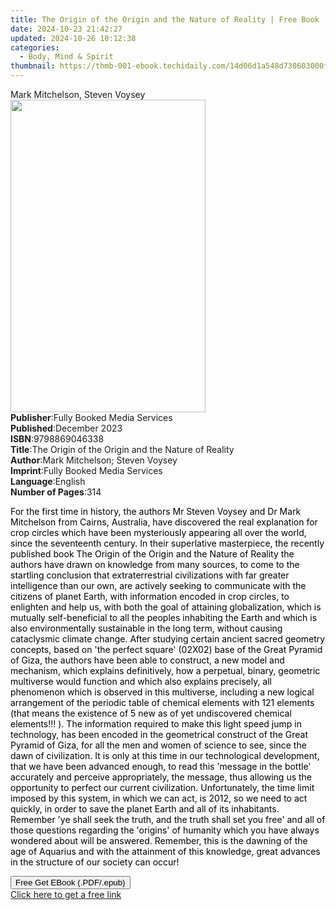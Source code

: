 ```yaml
---
title: The Origin of the Origin and the Nature of Reality | Free Book
date: 2024-10-23 21:42:27
updated: 2024-10-26 10:12:38
categories:
  - Body, Mind & Spirit
thumbnail: https://thmb-001-ebook.techidaily.com/14d06d1a548d730603000f10ae451fc3b54d6d62dfbd203558d1c8286c0bdc7b.jpg
---
```

<main id="book-container">
  <div class="flex flex-col">
    <div class="book-brief flex-1 py-6 px-4 sm:p-6 md:py-10 md:px-8">
      <!-- brief-->
      <div class="book-brief-main">Mark Mitchelson, Steven Voysey</div>
    </div>
    <div
      class="book-meta-info flex-1 grid gap-4 col-start-1 col-end-3 row-start-1 sm:mb-6 sm:grid-cols-4 lg:gap-6 lg:col-start-2 lg:row-end-6 lg:row-span-6 lg:mb-0"
    >
      <div
        class="book-meta-info-left place-content-center mt-4 p-4 text-sm leading-6 col-start-2 col-span-2 dark:text-slate-400"
      >
        <img
          class="w-full h-500 object-cover rounded-lg sm:h-255 sm:col-span-2 lg:col-span-full"
          src="https://img-001-ebook.techidaily.com/022f1593ed24380dda4ca3efdbf76bac955f150fb940ec665e042e3507f4a754.jpg"
          alt=""
          width="312"
          height="500"
        />
      </div>
      <div
        class="book-meta-info-right mt-2 col-start-1 row-start-2 col-span-3 self-center"
      >
        <!-- meta data  -->
        <div class="flex flex-col px-4 md:px-8">
          <div class="flex-1">
            <strong>Publisher</strong>:<span class="px-2"
              >Fully Booked Media Services</span
            >
          </div>
          <div class="flex-1">
            <strong>Published</strong>:<span class="px-2">December 2023</span>
          </div>
          <div class="flex-1">
            <strong>ISBN</strong>:<span class="px-2">9798869046338</span>
          </div>
          <div class="flex-1">
            <strong>Title</strong>:<span class="px-2"
              >The Origin of the Origin and the Nature of Reality</span
            >
          </div>
          <div class="flex-1">
            <strong>Author</strong>:<span class="px-2"
              >Mark Mitchelson; Steven Voysey</span
            >
          </div>
          <div class="flex-1">
            <strong>Imprint</strong>:<span class="px-2"
              >Fully Booked Media Services</span
            >
          </div>
          <div class="flex-1">
            <strong>Language</strong>:<span class="px-2">English</span>
          </div>
          <div class="flex-1">
            <strong>Number of Pages</strong>:<span class="px-2">314</span>
          </div>
        </div>
      </div>
    </div>
    <div class="book-description flex-1 py-6 px-4 sm:p-6 md:py-10 md:px-8">
      <div class="book-description-main">
        <div accordion-content="" id="description">
          <p>
            <span style="color: rgb(0, 0, 0)"
              >For the first time in history, the authors Mr Steven Voysey and
              Dr Mark Mitchelson from Cairns, Australia, have discovered the
              real explanation for crop circles which have been mysteriously
              appearing all over the world, since the seventeenth century. In
              their superlative masterpiece, the recently published book The
              Origin of the Origin and the Nature of Reality the authors have
              drawn on knowledge from many sources, to come to the startling
              conclusion that extraterrestrial civilizations with far greater
              intelligence than our own, are actively seeking to communicate
              with the citizens of planet Earth, with information encoded in
              crop circles, to enlighten and help us, with both the goal of
              attaining globalization, which is mutually self-beneficial to all
              the peoples inhabiting the Earth and which is also environmentally
              sustainable in the long term, without causing cataclysmic climate
              change. After studying certain ancient sacred geometry concepts,
              based on 'the perfect square' (02X02) base of the Great Pyramid of
              Giza, the authors have been able to construct, a new model and
              mechanism, which explains definitively, how a perpetual, binary,
              geometric multiverse would function and which also explains
              precisely, all phenomenon which is observed in this multiverse,
              including a new logical arrangement of the periodic table of
              chemical elements with 121 elements (that means the existence of 5
              new as of yet undiscovered chemical elements!!! ). The information
              required to make this light speed jump in technology, has been
              encoded in the geometrical construct of the Great Pyramid of Giza,
              for all the men and women of science to see, since the dawn of
              civilization. It is only at this time in our technological
              development, that we have been advanced enough, to read this
              'message in the bottle' accurately and perceive appropriately, the
              message, thus allowing us the opportunity to perfect our current
              civilization. Unfortunately, the time limit imposed by this
              system, in which we can act, is 2012, so we need to act quickly,
              in order to save the planet Earth and all of its inhabitants.
              Remember 'ye shall seek the truth, and the truth shall set you
              free' and all of those questions regarding the 'origins' of
              humanity which you have always wondered about will be answered.
              Remember, this is the dawning of the age of Aquarius and with the
              attainment of this knowledge, great advances in the structure of
              our society can occur!</span
            >
          </p>
        </div>
        <div class="accordion-fader"></div>
      </div>
    </div>
    <div class="book-excerpts flex-1 py-6 px-4 sm:p-6 md:py-10 md:px-8"></div>
    <div
      class="book-about-author flex-1 py-6 px-4 sm:p-6 md:py-10 md:px-8"
    ></div>
    <div class="book-free-get flex-1 py-6 px-4 sm:p-6 md:py-10 md:px-8">
      <button
        id="btn-free-get"
        class="bg-blue-500 hover:bg-blue-700 text-white font-bold py-2 px-4 rounded"
      >
        Free Get EBook (.PDF/.epub)
      </button>
      <div id="countdown-display" class="px-2 text-lg mt-2"></div>
      <a
        id="free-link"
        class="hidden bg-blue-500 hover:bg-blue-700 text-white font-bold py-2 px-4 rounded"
        href="https://www.ebooks.com/en-us/book/211168430/the-origin-of-the-origin-and-the-nature-of-reality/mark-mitchelson/"
        target="_blank"
        >Click here to get a free link</a
      >
    </div>
    <script>
      let countdownTime = 0;
      let countdownInterval = null;
      document
        .getElementById('btn-free-get')
        .addEventListener('click', startCountdown);
      function startCountdown() {
        countdownTime = new Date().getTime() + 60000 * 3;
        countdownInterval = setInterval(updateCountdown, 1000);
        document.getElementById('btn-free-get').disabled = true;
        document
          .getElementById('btn-free-get')
          .classList.add('bg-gray-500', 'cursor-not-allowed');
      }
      function updateCountdown() {
        let currentTime = new Date().getTime();
        let timeLeft = countdownTime - currentTime;
        let secondsLeft = Math.floor(timeLeft / 1000);
        document.getElementById('countdown-display').innerHTML =
          `Remaining time: ${secondsLeft} seconds.`;
        if (secondsLeft <= 0) {
          clearInterval(countdownInterval);
          document.getElementById('btn-free-get').classList.add('hidden');
          document.getElementById('free-link').classList.remove('hidden');
          document.getElementById('countdown-display').innerHTML = '';
        }
      }
    </script>
  </div>
</main>
